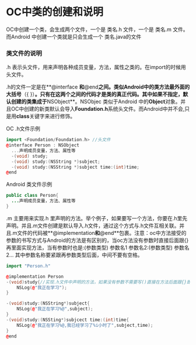 # OC中类的创建和说明

OC中创建一个类，会生成两个文件，一个是 类名.h 文件，一个是 类名.m 文件。而Android 中创建一个类就是只会生成一个 类名.java的文件

### 类文件的说明

.h 表示头文件，用来声明各种成员变量，方法，属性之类的。在import的时候用头文件。

.h的文件一定是在**@interface **和**@end**之间。类似Android中的类方法最外面的大括号**（{ }）**。只有在这两个之间的代码才是类的真正代码。其中如果不指定，默认创建的类集成于**NSObject**。NSObjec 类似于Android 中的**Object**对象。并且OC中创建的新类默认会导入**Foundation.h**系统头文件。而Android中并不会,只是用**class**关键字来进行修饰。

OC .h文件示例

```cpp
import <Foundation/Foundation.h> //头文件 
@interface Person : NSObject
  ...声明成员变量，方法、属性等
  -(void) study;
  -(void) study:(NSString *)subject;
  -(void) study:(NSString *)subject time:(int)time;
@end
```

Android 类文件示例

```java
public class Person{
  ...声明成员变量，方法、属性等
}
```

.m 主要用来实现.h 里声明的方法。举个例子，如果要写一个方法，你要在.h里先声明。并且.m文件创建是默认导入.h文件，通过这个方式与.h文件互相关联。并且.m文件的代码被**@implementation**和**@end**包裹。注意：oc中方法接受的参数的书写方式与Android的方法是有区别的，当oc方法没有参数时直接后面跟{}再里面实现方法，当有参数时也是:\(参数类型\) 参数名1 参数名2:\(参数类型\) 参数名2...  其中参数名称要紧跟再参数类型后面，中间不要有空格。

```cpp
import "Person.h"

@implementation Person
-(void)study{//实现.h文件中声明的方法，如果没有参数不需要写()直接在方法后面跟{}即可。
    NSLog(@"我正在学习");
}

-(void)study:(NSString*)subject{
    NSLog(@"我正在学习%@",subject);
}
-(void)study:(NSSting*)subjcect time:(int)time{
    NSLog(@"我正在学习%@,我已经学习了%i小时了",subject,time);
}
@end
```



